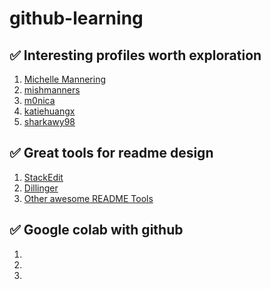# github-learning

## ✅️ Interesting profiles worth exploration
1. [Michelle Mannering](https://dev.to/github/how-to-create-a-github-profile-readme-jha)
2. [mishmanners](https://github.com/mishmanners)
3. [m0nica](https://dev.to/m0nica/how-to-create-a-github-profile-readme-1paj)
4. [katiehuangx](https://github.com/katiehuangx)
5. [sharkawy98](https://github.com/sharkawy98)

## ✅️ Great tools for readme design
1. [StackEdit](https://stackedit.io/app#)
2. [Dillinger](https://dillinger.io/)
3. [Other awesome README Tools](https://github.com/dhyeythumar/awesome-readme-tools)

## ✅️ Google colab with github
1. []()
2. []()
3. []()
